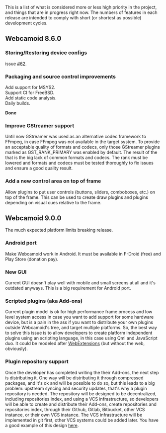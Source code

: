 This is a list of what is considered more or less high priority in the project, and things that are in progress right now. The numbers of features in each release are intended to comply with short (or shortest as possible) development cycles.

## Webcamoid 8.6.0

### Storing/Restoring device configs

issue [#62](https://github.com/webcamoid/webcamoid/issues/62).

### Packaging and source control improvements

Add support for MSYS2.  
Support CI for FreeBSD.  
Add static code analysis.  
Daily builds.  

**Done**

### Improve GStreamer support

Until now GStreamer was used as an alternative codec framework to FFmpeg, in case FFmpeg was not available in the target system. To provide an acceptable quality of formats and codecs, only those GStreamer plugins marked as GST_RANK_PRIMARY was enabled by default. The result of the that is the big lack of common formats and codecs. The rank must be lowered and formats and codecs must be tested thoroughly to fix issues and ensure a good quality result.

### Add a new control area on top of frame

Allow plugins to put user controls (buttons, sliders, comboboxes, etc.) on top of the frame. This can be used to create draw plugins and plugins depending on visual cues relative to the frame.

## Webcamoid 9.0.0

The much expected platform limits breaking release.

### Android port

Make Webcamoid work in Android. It must be available in F-Droid (free) and Play Store (donation pay).

### New GUI

Current GUI doesn't play well with mobile and small screens at all and it's outdated anyways. This is a big requirement for Android port.

### Scripted plugins (aka Add-ons)

Current plugin model is ok for high performance frame process and low level system access in case you want to add support for some hardware device, but is a pain in the ass if you want to distribute your own plugins outside Webcamoid's tree, and target multiple platforms. So, the best way to solve this issue is to allow developers to create platform independent plugins using an scripting language, in this case using Qml and JavaScript duo. It could be modeled after [WebExtensions](https://developer.mozilla.org/en-US/Add-ons/WebExtensions) (but without the web, obviously).

### Plugin repository support

Once the developer has completed writing the their Add-ons, the next step is distributing it. One way will be distributing it through compressed packages, and it's ok and will be possible to do so, but this leads to a big problem: upstream syncing and security updates, that's why a plugin repository is needed. 
The repository will be designed to be decentralized, including repositories index, and using a VCS infrastructure, so developers will be able to create and distribute their Add-ons, create repositories and repositories index, through their Github, Gitlab, Bitbucket, other VCS instance, or their own VCS instance. The VCS infrastructure will be implemented in git first, other VCS systems could be added later. You have a good example of this design [here](https://github.com/Homebrew).
